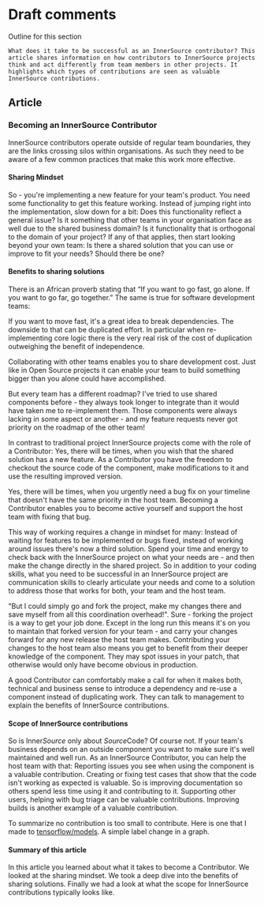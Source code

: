 # Draft comments

Outline for this section

    What does it take to be successful as an InnerSource contributor? This article shares information on how contributors to InnerSource projects think and act differently from team members in other projects. It highlights which types of contributions are seen as valuable InnerSource contributions.

## Article

### Becoming an InnerSource Contributor

InnerSource contributors operate outside of regular team boundaries, they are the links crossing silos within organisations. As such they need to be aware of a few common practices that make this work more effective.

#### Sharing Mindset

So - you're implementing a new feature for your team's product. You need some functionality to get this feature working. Instead of jumping right into the implementation, slow down for a bit: Does this functionality reflect a general issue? Is it something that other teams in your organisation face as well due to the shared business domain? Is it functionality that is orthogonal to the domain of your project? If any of that applies, then start looking beyond your own team: Is there a shared solution that you can use or improve to fit your needs? Should there be one?

#### Benefits to sharing solutions

There is an African proverb stating that “If you want to go fast, go alone. If you want to go far, go together.” The same is true for software development teams:

If you want to move fast, it's a great idea to break dependencies. The downside to that can be duplicated effort. In particular when re-implementing core logic there is the very real risk of the cost of duplication outweighing the benefit of independence.

Collaborating with other teams enables you to share development cost. Just like in Open Source projects it can enable your team to build something bigger than you alone could have accomplished.

But every team has a different roadmap? I've tried to use shared components before - they always took longer to integrate than it would have taken me to re-implement them. Those components were always lacking in some aspect or another - and my feature requests never got priority on the roadmap of the other team!

In contrast to traditional project InnerSource projects come with the role of a Contributor: Yes, there will be times, when you wish that the shared solution has a new feature. As a Contributor you have the freedom to checkout the source code of the component, make modifications to it and use the resulting improved version.

Yes, there will be times, when you urgently need a bug fix on your timeline that doesn't have the same priority in the host team. Becoming a Contributor enables you to become active yourself and support the host team with fixing that bug.

This way of working requires a change in mindset for many: Instead of waiting for features to be implemented or bugs fixed, instead of working around issues there's now a third solution. Spend your time and energy to check back with the InnerSource project on what your needs are - and then make the change directly in the shared project. So in addition to your coding skills, what you need to be successful in an InnerSource project are communication skills to clearly articulate your needs and come to a solution to address those that works for both, your team and the host team.

"But I could simply go and fork the project, make my changes there and save myself from all this coordination overhead!". Sure - forking the project is a way to get your job done. Except in the long run this means it's on you to maintain that forked version for your team - and carry your changes forward for any new release the host team makes. Contributing your changes to the host team also means you get to benefit from their deeper knowledge of the component. They may spot issues in your patch, that otherwise would only have become obvious in production.

A good Contributor can comfortably make a call for when it makes both, technical and business sense to introduce a dependency and re-use a component instead of duplicating work. They can talk to management to explain the benefits of InnerSource contributions.

#### Scope of InnerSource contributions

So is Inner*Source* only about *Source*Code? Of course not. If your team's business depends on an outside component you want to make sure it's well maintained and well run. As an InnerSource Contributor, you can help the host team with that: Reporting issues you see when using the component is a valuable contribution. Creating or fixing test cases that show that the code isn't working as expected is valuable. So is improving documentation so others spend less time using it and contributing to it. Supporting other users, helping with bug triage can be valuable contributions. Improving builds is another example of a valuable contribution. 

To summarize no contribution is too small to contribute. Here is one that I made
to [tensorflow/models](https://github.com/tensorflow/models/pull/4784). A simple label change in a graph.

#### Summary of this article

In this article you learned about what it takes to become a Contributor. We looked at the sharing mindset. We took a deep dive into the benefits of sharing solutions. Finally we had a look at what the scope for InnerSource contributions typically looks like.
